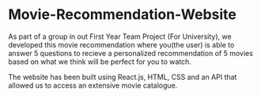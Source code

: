 # Movie-Recommendation-Website

As part of a group in out First Year Team Project (For University), we developed this movie recommendation where you(the user) is able to answer 5 questions to recieve a personalized recommendation of 5 movies based on what we think will be perfect for you to watch.

The website has been built using React.js, HTML, CSS and an API that allowed us to access an extensive movie catalogue.

